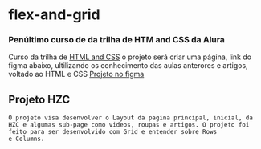 # flex-and-grid

### Penúltimo curso de da trilha de HTM and CSS da Alura

 Curso da trilha de [HTML and CSS](https://www.alura.com.br/cursos-online-front-end/html-css)
o projeto será criar uma página, link do figma abaixo, ultilizando os conhecimento das aulas anterores e artigos, voltado ao HTML e CSS
[Projeto no figma](https://www.figma.com/file/ibWktwVpnog76rMYOdVhks/Dispondo-elementos-com-flexbox-e-grid?node-id=54%3A2358)

## Projeto HZC  

    O projeto visa desenvolver o Layout da pagina principal, inicial, da HZC e algumas sub-page como videos, roupas e artigos. O projeto foi feito para ser desenvolvido com Grid e entender sobre Rows
    e Columns.